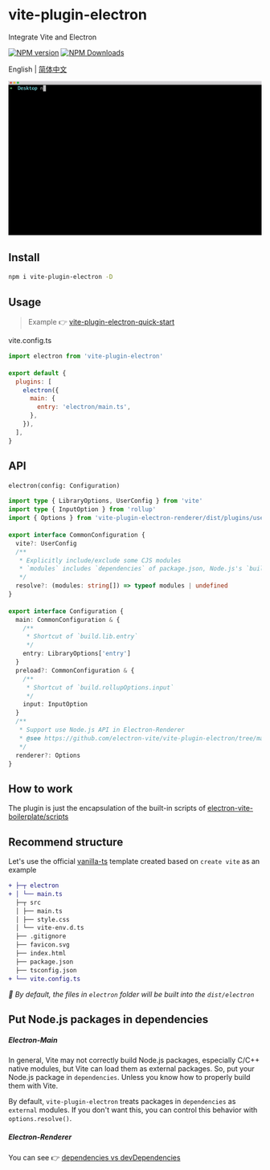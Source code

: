 # vite-plugin-electron

Integrate Vite and Electron

[![NPM version](https://img.shields.io/npm/v/vite-plugin-electron.svg)](https://npmjs.org/package/vite-plugin-electron)
[![NPM Downloads](https://img.shields.io/npm/dm/vite-plugin-electron.svg)](https://npmjs.org/package/vite-plugin-electron)

English | [简体中文](https://github.com/electron-vite/vite-plugin-electron/tree/main/packages/electron/README.zh-CN.md)

![vite-plugin-electron.gif](https://github.com/caoxiemeihao/blog/blob/main/vite/vite-plugin-electron.gif?raw=true)

## Install

```sh
npm i vite-plugin-electron -D
```

## Usage

> Example 👉 [vite-plugin-electron-quick-start](https://github.com/caoxiemeihao/vite-plugin-electron-quick-start)

vite.config.ts

```js
import electron from 'vite-plugin-electron'

export default {
  plugins: [
    electron({
      main: {
        entry: 'electron/main.ts',
      },
    }),
  ],
}
```

## API

`electron(config: Configuration)`

```ts
import type { LibraryOptions, UserConfig } from 'vite'
import type { InputOption } from 'rollup'
import { Options } from 'vite-plugin-electron-renderer/dist/plugins/use-node.js'

export interface CommonConfiguration {
  vite?: UserConfig
  /**
   * Explicitly include/exclude some CJS modules  
   * `modules` includes `dependencies` of package.json, Node.js's `builtinModules` and `electron`  
   */
  resolve?: (modules: string[]) => typeof modules | undefined
}

export interface Configuration {
  main: CommonConfiguration & {
    /**
     * Shortcut of `build.lib.entry`
     */
    entry: LibraryOptions['entry']
  }
  preload?: CommonConfiguration & {
    /**
     * Shortcut of `build.rollupOptions.input`
     */
    input: InputOption
  }
  /**
   * Support use Node.js API in Electron-Renderer
   * @see https://github.com/electron-vite/vite-plugin-electron/tree/main/packages/electron-renderer
   */
  renderer?: Options
}
```

## How to work

The plugin is just the encapsulation of the built-in scripts of [electron-vite-boilerplate/scripts](https://github.com/electron-vite/electron-vite-boilerplate/tree/main/scripts)

## Recommend structure

Let's use the official [vanilla-ts](https://github.com/vitejs/vite/tree/main/packages/create-vite/template-vanilla-ts) template created based on `create vite` as an example

```diff
+ ├─┬ electron
+ │ └── main.ts
  ├─┬ src
  │ ├── main.ts
  │ ├── style.css
  │ └── vite-env.d.ts
  ├── .gitignore
  ├── favicon.svg
  ├── index.html
  ├── package.json
  ├── tsconfig.json
+ └── vite.config.ts
```

*🚨 By default, the files in `electron` folder will be built into the `dist/electron`*

## Put Node.js packages in dependencies

##### Electron-Main

In general, Vite may not correctly build Node.js packages, especially C/C++ native modules, but Vite can load them as external packages. So, put your Node.js package in `dependencies`. Unless you know how to properly build them with Vite.

By default, `vite-plugin-electron` treats packages in `dependencies` as `external` modules. If you don't want this, you can control this behavior with `options.resolve()`.

##### Electron-Renderer

You can see 👉 [dependencies vs devDependencies](https://github.com/electron-vite/vite-plugin-electron/tree/main/packages/electron-renderer#dependencies-vs-devdependencies)
